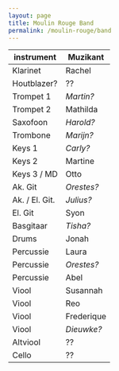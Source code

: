 ```yaml
---
layout: page
title: Moulin Rouge Band 
permalink: /moulin-rouge/band
---
```


| instrument | Muzikant |
| --- | --- |
| Klarinet | Rachel | 
| Houtblazer? | ?? | 
| Trompet 1 | _Martin?_ |
| Trompet 2 | Mathilda |
| Saxofoon  | _Harold?_ |
| Trombone | _Marijn?_ | 
| Keys 1 | _Carly?_ |
| Keys 2 | Martine |
| Keys 3 / MD | Otto |
| Ak. Git | _Orestes?_ |
| Ak. / El. Git. | _Julius?_ |
| El. Git | Syon |
| Basgitaar | _Tisha?_ |
| Drums | Jonah | 
| Percussie | Laura | 
| Percussie | _Orestes?_ | 
| Percussie | Abel | 
| Viool | Susannah |
| Viool | Reo |
| Viool | Frederique |
| Viool | _Dieuwke?_ |
| Altviool | ?? |
| Cello | ?? |



